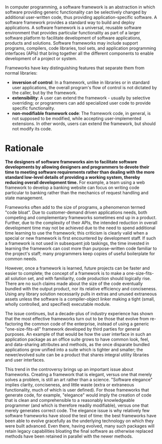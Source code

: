 In computer programming, a software framework is an abstraction in which software providing generic functionality can be selectively changed by additional user-written code, thus providing application-specific software. A software framework provides a standard way to build and deploy applications. A software framework is a universal, reusable software environment that provides particular functionality as part of a larger software platform to facilitate development of software applications, products and solutions. Software frameworks may include support programs, compilers, code libraries, tool sets, and application programming interfaces (APIs) that bring together all the different components to enable development of a project or system.

Frameworks have key distinguishing features that separate them from normal libraries:

* __inversion of control__: In a framework, unlike in libraries or in standard user applications, the overall program's flow of control is not dictated by the caller, but by the framework.
* __extensibility__: A user can extend the framework - usually by selective overriding; or programmers can add specialized user code to provide specific functionality.
* __non-modifiable framework code__: The framework code, in general, is not supposed to be modified, while accepting user-implemented extensions. In other words, users can extend the framework, but should not modify its code.

# Rationale

__The designers of software frameworks aim to facilitate software developments by allowing designers and programmers to devote their time to meeting software requirements rather than dealing with the more standard low-level details of providing a working system, thereby reducing overall development time.__ For example, a team using a web framework to develop a banking website can focus on writing code particular to banking rather than the mechanics of request handling and state management.

Frameworks often add to the size of programs, a phenomenon termed "code bloat". Due to customer-demand driven applications needs, both competing and complementary frameworks sometimes end up in a product. Further, due to the complexity of their APIs, the intended reduction in overall development time may not be achieved due to the need to spend additional time learning to use the framework; this criticism is clearly valid when a special or new framework is first encountered by development staff. If such a framework is not used in subsequent job taskings, the time invested in learning the framework can cost more than purpose-written code familiar to the project's staff; many programmers keep copies of useful boilerplate for common needs.

However, once a framework is learned, future projects can be faster and easier to complete; the concept of a framework is to make a one-size-fits-all solution set, and with familiarity, code production should logically rise. There are no such claims made about the size of the code eventually bundled with the output product, nor its relative efficiency and conciseness. Using any library solution necessarily pulls in extras and unused extraneous assets unless the software is a compiler-object linker making a tight (small, wholly controlled, and specified) executable module.

The issue continues, but a decade-plus of industry experience has shown that the most effective frameworks turn out to be those that evolve from re-factoring the common code of the enterprise, instead of using a generic "one-size-fits-all" framework developed by third parties for general purposes. An example of that would be how the user interface in such an application package as an office suite grows to have common look, feel, and data-sharing attributes and methods, as the once disparate bundled applications grow unified into a suite which is tighter and smaller; the newer/evolved suite can be a product that shares integral utility libraries and user interfaces.

This trend in the controversy brings up an important issue about frameworks. Creating a framework that is elegant, versus one that merely solves a problem, is still an art rather than a science. "Software elegance" implies clarity, conciseness, and little waste (extra or extraneous functionality, much of which is user defined). For those frameworks that generate code, for example, "elegance" would imply the creation of code that is clean and comprehensible to a reasonably knowledgeable programmer (and which is therefore readily modifiable), versus one that merely generates correct code. The elegance issue is why relatively few software frameworks have stood the test of time: the best frameworks have been able to evolve gracefully as the underlying technology on which they were built advanced. Even there, having evolved, many such packages will retain legacy capabilities bloating the final software as otherwise replaced methods have been retained in parallel with the newer methods.
